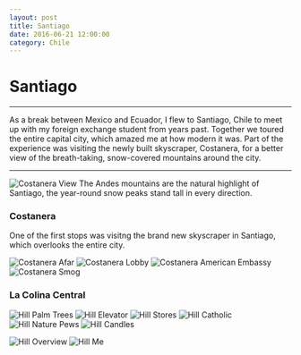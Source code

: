 ```yaml
---
layout: post
title: Santiago
date: 2016-06-21 12:00:00
category: Chile
---
```



# Santiago
---

As a break between Mexico and Ecuador, I flew to Santiago, Chile to meet up with my foreign exchange student from years past. Together we toured the entire capital city, which amazed me at how modern it was. Part of the experience was visiting the newly built skyscraper, Costanera, for a better view of the breath-taking, snow-covered mountains around the city.

---

![Costanera View](/blog/images/Chile/Santiago/Santiago-1.JPG)
The Andes mountains are the natural highlight of Santiago, the year-round snow peaks stand tall in every direction.



### Costanera
One of the first stops was visitng the brand new skyscraper in Santiago, which overlooks the entire city.

![Costanera Afar](/blog/images/Chile/Santiago/Santiago-14.JPG)
![Costanera Lobby](/blog/images/Chile/Santiago/Santiago-2.JPG)
![Costanera American Embassy](/blog/images/Chile/Santiago/Santiago-3.JPG)
![Costanera Smog](/blog/images/Chile/Santiago/Santiago-4.JPG)

### La Colina Central
![Hill Palm Trees](/blog/images/Chile/Santiago/Santiago-5.JPG)
![Hill Elevator](/blog/images/Chile/Santiago/Santiago-6.JPG)
![Hill Stores](/blog/images/Chile/Santiago/Santiago-7.JPG)
![Hill Catholic](/blog/images/Chile/Santiago/Santiago-8.JPG)
![Hill Nature Pews](/blog/images/Chile/Santiago/Santiago-9.JPG)
![Hill Candles](/blog/images/Chile/Santiago/Santiago-10.JPG)
<!--![Hill Candles](/blog/images/Chile/Santiago-11.JPG) // Sideways -->
![Hill Overview](/blog/images/Chile/Santiago/Santiago-12.JPG)
![Hill Me](/blog/images/Chile/Santiago/Santiago-13.JPG)